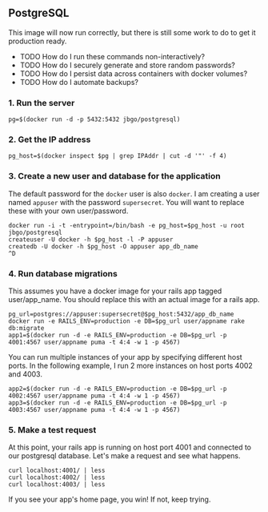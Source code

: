## PostgreSQL

This image will now run correctly, but there is still some work to do
to get it production ready.

* TODO How do I run these commands non-interactively?
* TODO How do I securely generate and store random passwords?
* TODO How do I persist data across containers with docker volumes?
* TODO How do I automate backups?

### 1. Run the server

```
pg=$(docker run -d -p 5432:5432 jbgo/postgresql)
```

### 2. Get the IP address

```
pg_host=$(docker inspect $pg | grep IPAddr | cut -d '"' -f 4)
```

### 3. Create a new user and database for the application

The default password for the `docker` user is also `docker`.
I am creating a user named `appuser` with the password `supersecret`.
You will want to replace these with your own user/password.

```
docker run -i -t -entrypoint=/bin/bash -e pg_host=$pg_host -u root jbgo/postgresql
createuser -U docker -h $pg_host -l -P appuser
createdb -U docker -h $pg_host -O appuser app_db_name
^D
```

### 4. Run database migrations

This assumes you have a docker image for your rails app tagged user/app_name.
You should replace this with an actual image for a rails app.

```
pg_url=postgres://appuser:supersecret@$pg_host:5432/app_db_name
docker run -e RAILS_ENV=production -e DB=$pg_url user/appname rake db:migrate
app1=$(docker run -d -e RAILS_ENV=production -e DB=$pg_url -p 4001:4567 user/appname puma -t 4:4 -w 1 -p 4567)
```

You can run multiple instances of your app by specifying different host ports.
In the following example, I run 2 more instances on host ports 4002 and 4003.

```
app2=$(docker run -d -e RAILS_ENV=production -e DB=$pg_url -p 4002:4567 user/appname puma -t 4:4 -w 1 -p 4567)
app3=$(docker run -d -e RAILS_ENV=production -e DB=$pg_url -p 4003:4567 user/appname puma -t 4:4 -w 1 -p 4567)
```

### 5. Make a test request

At this point, your rails app is running on host port 4001 and connected
to our postgresql database. Let's make a request and see what happens.

```
curl localhost:4001/ | less
curl localhost:4002/ | less
curl localhost:4003/ | less
```

If you see your app's home page, you win! If not, keep trying.
